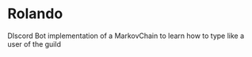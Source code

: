 # Rolando
DIscord Bot implementation of a MarkovChain to learn how to type like a user of the guild
